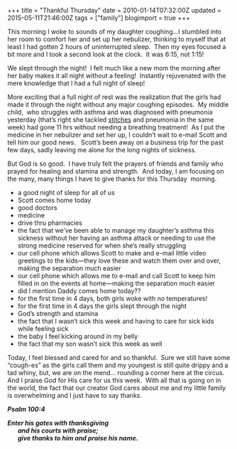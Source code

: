 +++
title = "Thankful Thursday"
date = 2010-01-14T07:32:00Z
updated = 2015-05-11T21:46:00Z
tags = ["family"]
blogimport = true 
+++

This morning I woke to sounds of my daughter coughing…I stumbled into her room to comfort her and set up her nebulizer, thinking to myself that at least I had gotten 2 hours of uninterrupted sleep.&#160; Then my eyes focused a bit more and I took a second look at the clock.&#160; It was 6:15, not 1:15! 

We slept through the night!&#160; I felt much like a new mom the morning after her baby makes it all night without a feeling!&#160; Instantly rejuvenated with the mere knowledge that I had a full night of sleep! 

More exciting that a full night of rest was the realization that the girls had made it through the night without any major coughing episodes.&#160; My middle child,&#160; who struggles with asthma and was diagnosed with pneumonia yesterday (that’s right she tackled [stitches](http://lifeatthecircus.com/2010/01/12/she-really-is-super-girl/) and pneumonia in the same week) had gone 11 hrs without needing a breathing treatment!&#160; As I put the medicine in her nebulizer and set her up, I couldn’t wait to e-mail Scott and tell him our good news.&#160;&#160; Scott’s been away on a business trip for the past few days, sadly leaving me alone for the long nights of sickness.&#160; 

But God is so good.&#160; I have truly felt the prayers of friends and family who prayed for healing and stamina and strength.&#160; And today, I am focusing on the many, many things I have to give thanks for this Thursday&#160; morning.&#160; 

*   a good night of sleep for all of us
*   Scott comes home today
*   good doctors
*   medicine
*   drive thru pharmacies
*   the fact that we’ve been able to manage my daughter’s asthma this sickness without her having an asthma attack or needing to use the strong medicine reserved for when she’s really struggling
*   our cell phone which allows Scott to make and e-mail little video greetings to the kids—they love these and watch them over and over, making the separation much easier
*   our cell phone which allows me to e-mail and call Scott to keep him filled in on the events at home—making the separation much easier
*   did I mention Daddy comes home today??
*   for the first time in 4 days, both girls woke with no temperatures!
*   for the first time in 4 days the girls slept through the night
*   God’s strength and stamina
*   the fact that I wasn’t sick this week and having to care for sick kids while feeling sick
*   the baby I feel kicking around in my belly
*   the fact that my son wasn’t sick this week as well  

Today, I feel blessed and cared for and so thankful.&#160; Sure we still have some “cough-es” as the girls call them and my youngest is still quite drippy and a tad whiny, but, we are on the mend… rounding a corner here at the circus.&#160; And I praise God for His care for us this week.&#160; With all that is going on in the world, the fact that our creator God cares about me and my little family is overwhelming and I just have to say thanks.&#160; 

**_Psalm 100:4_**

**_Enter his gates with thanksgiving          
&#160;&#160;&#160;&#160;&#160;&#160; and his courts with praise;           
&#160;&#160;&#160;&#160;&#160;&#160; give thanks to him and praise his name._**
